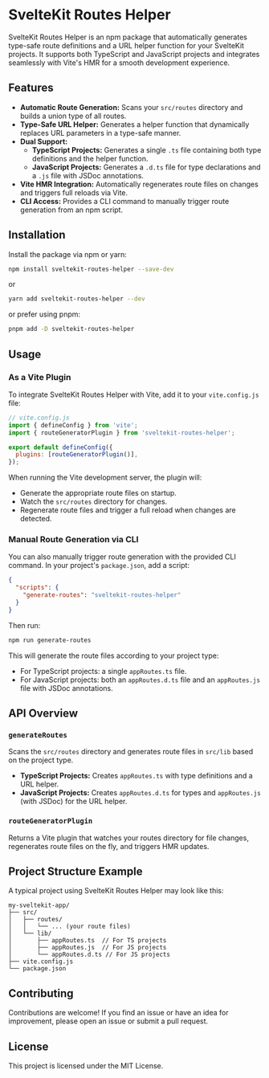 # SvelteKit Routes Helper

SvelteKit Routes Helper is an npm package that automatically generates type-safe route definitions and a URL helper function for your SvelteKit projects. It supports both TypeScript and JavaScript projects and integrates seamlessly with Vite's HMR for a smooth development experience.

## Features

- **Automatic Route Generation:** Scans your `src/routes` directory and builds a union type of all routes.
- **Type-Safe URL Helper:** Generates a helper function that dynamically replaces URL parameters in a type-safe manner.
- **Dual Support:**  
  - **TypeScript Projects:** Generates a single `.ts` file containing both type definitions and the helper function.
  - **JavaScript Projects:** Generates a `.d.ts` file for type declarations and a `.js` file with JSDoc annotations.
- **Vite HMR Integration:** Automatically regenerates route files on changes and triggers full reloads via Vite.
- **CLI Access:** Provides a CLI command to manually trigger route generation from an npm script.

## Installation

Install the package via npm or yarn:

```bash
npm install sveltekit-routes-helper --save-dev
```

or

```bash
yarn add sveltekit-routes-helper --dev
```

or prefer using pnpm:

```bash
pnpm add -D sveltekit-routes-helper 
```

## Usage

### As a Vite Plugin

To integrate SvelteKit Routes Helper with Vite, add it to your `vite.config.js` file:

```js
// vite.config.js
import { defineConfig } from 'vite';
import { routeGeneratorPlugin } from 'sveltekit-routes-helper';

export default defineConfig({
  plugins: [routeGeneratorPlugin()],
});
```

When running the Vite development server, the plugin will:

- Generate the appropriate route files on startup.
- Watch the `src/routes` directory for changes.
- Regenerate route files and trigger a full reload when changes are detected.

### Manual Route Generation via CLI

You can also manually trigger route generation with the provided CLI command. In your project's `package.json`, add a script:

```json
{
  "scripts": {
    "generate-routes": "sveltekit-routes-helper"
  }
}
```

Then run:

```bash
npm run generate-routes
```

This will generate the route files according to your project type:
- For TypeScript projects: a single `appRoutes.ts` file.
- For JavaScript projects: both an `appRoutes.d.ts` file and an `appRoutes.js` file with JSDoc annotations.

## API Overview

### `generateRoutes`

Scans the `src/routes` directory and generates route files in `src/lib` based on the project type.

- **TypeScript Projects:** Creates `appRoutes.ts` with type definitions and a URL helper.
- **JavaScript Projects:** Creates `appRoutes.d.ts` for types and `appRoutes.js` (with JSDoc) for the URL helper.

### `routeGeneratorPlugin`

Returns a Vite plugin that watches your routes directory for file changes, regenerates route files on the fly, and triggers HMR updates.

## Project Structure Example

A typical project using SvelteKit Routes Helper may look like this:

```
my-sveltekit-app/
├── src/
│   ├── routes/
│   │   └── ... (your route files)
│   └── lib/
│       ├── appRoutes.ts  // For TS projects
│       ├── appRoutes.js  // For JS projects
│       └── appRoutes.d.ts // For JS projects
├── vite.config.js
└── package.json
```

## Contributing

Contributions are welcome! If you find an issue or have an idea for improvement, please open an issue or submit a pull request.

## License

This project is licensed under the MIT License.

